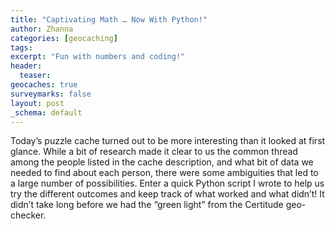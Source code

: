 ```yaml
---
title: "Captivating Math … Now With Python!"
author: Zhanna
categories: [geocaching]
tags:
excerpt: "Fun with numbers and coding!"
header:
  teaser:
geocaches: true
surveymarks: false
layout: post
_schema: default
---
```


Today’s puzzle cache turned out to be more interesting than it looked at first glance. While a bit of research made it clear to us the common thread among the people listed in the cache description, and what bit of data we needed to find about each person, there were some ambiguities that led to a large number of possibilities. Enter a quick Python script I wrote to help us try the different outcomes and keep track of what worked and what didn’t! It didn’t take long before we had the “green light” from the Certitude geo-checker.